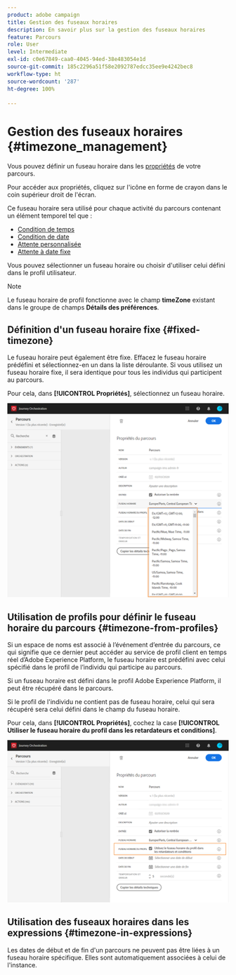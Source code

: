 ```yaml
---
product: adobe campaign
title: Gestion des fuseaux horaires
description: En savoir plus sur la gestion des fuseaux horaires
feature: Parcours
role: User
level: Intermediate
exl-id: c0e67849-caa0-4045-94ed-38e483054e1d
source-git-commit: 185c2296a51f58e2092787edcc35ee9e4242bec8
workflow-type: ht
source-wordcount: '287'
ht-degree: 100%

---
```


# Gestion des fuseaux horaires {#timezone_management}

Vous pouvez définir un fuseau horaire dans les [propriétés](../building-journeys/changing-properties.md) de votre parcours.

Pour accéder aux propriétés, cliquez sur l&#39;icône en forme de crayon dans le coin supérieur droit de l&#39;écran.

Ce fuseau horaire sera utilisé pour chaque activité du parcours contenant un élément temporel tel que :

* [Condition de temps](../building-journeys/condition-activity.md#time_condition)
* [Condition de date](../building-journeys/condition-activity.md#date_condition)
* [Attente personnalisée](../building-journeys/wait-activity.md#custom)
* [Attente à date fixe](../building-journeys/wait-activity.md#fixed_date)

Vous pouvez sélectionner un fuseau horaire ou choisir d&#39;utiliser celui défini dans le profil utilisateur.

>[!NOTE]
>
>Le fuseau horaire de profil fonctionne avec le champ **timeZone** existant dans le groupe de champs **Détails des préférences**.

## Définition d&#39;un fuseau horaire fixe {#fixed-timezone}

Le fuseau horaire peut également être fixe. Effacez le fuseau horaire prédéfini et sélectionnez-en un dans la liste déroulante. Si vous utilisez un fuseau horaire fixe, il sera identique pour tous les individus qui participent au parcours.

Pour cela, dans **[!UICONTROL Propriétés]**, sélectionnez un fuseau horaire.

![](../assets/journey72.png)

## Utilisation de profils pour définir le fuseau horaire du parcours {#timezone-from-profiles}

Si un espace de noms est associé à l’événement d’entrée du parcours, ce qui signifie que ce dernier peut accéder au service de profil client en temps réel d’Adobe Experience Platform, le fuseau horaire est prédéfini avec celui spécifié dans le profil de l’individu qui participe au parcours.

Si un fuseau horaire est défini dans le profil Adobe Experience Platform, il peut être récupéré dans le parcours.

Si le profil de l&#39;individu ne contient pas de fuseau horaire, celui qui sera récupéré sera celui défini dans le champ du fuseau horaire.

Pour cela, dans **[!UICONTROL Propriétés]**, cochez la case **[!UICONTROL Utiliser le fuseau horaire du profil dans les retardateurs et conditions]**.

![](../assets/journey73.png)

## Utilisation des fuseaux horaires dans les expressions {#timezone-in-expressions}

Les dates de début et de fin d&#39;un parcours ne peuvent pas être liées à un fuseau horaire spécifique. Elles sont automatiquement associées à celui de l&#39;instance.
